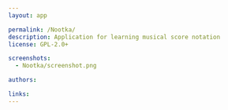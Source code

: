 ```yaml
---
layout: app

permalink: /Nootka/
description: Application for learning musical score notation 
license: GPL-2.0+

screenshots:
  - Nootka/screenshot.png

authors:

links:
---
```

